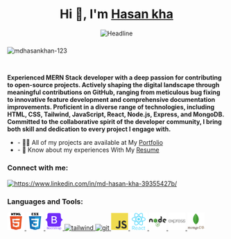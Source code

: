 <h1 align="center">Hi 👋, I'm <a href="https://portfolio-f9c1b.firebaseapp.com/">Hasan kha</a></h1>
 <div align=center>
        <img src="https://readme-typing-svg.herokuapp.com?color=%236FDA44&size=32&center=true&vCenter=true&width=600&height=50&lines=A+MERN+Stack+web+Developer;A+Front+End+web+developer;From+Bangladesh;" alt="Headline" />
    </div>
<h3 align="center"></h3>
<p align="left"> <img
                src="https://komarev.com/ghpvc/?username=mdhasankhan-123&label=Profile%20views&color=0e75b6&style=flat"
                alt="mdhasankhan-123" /> 
</p>

<div align=left>
        <br>
  <p>
    <strong>Experienced MERN Stack developer with a deep passion for contributing to open-source projects. Actively shaping the digital landscape through meaningful contributions on GitHub, ranging from meticulous bug fixing to innovative feature development and comprehensive documentation improvements. Proficient in a diverse range of technologies, including HTML, CSS, Tailwind, JavaScript, React, Node.js, Express, and MongoDB. Committed to the collaborative spirit of the developer community, I bring both skill and dedication to every project I engage with.</strong>
  </p>
        <ul>
            <li>- 👨‍💻 All of my projects are available at My <a href="https://mdhasankha.netlify.app/">Portfolio</a></li>
            <li>- 📄 Know about my experiences With My <a href="https://drive.google.com/file/d/18jZldEhBf0r2dMbEQGK-8L4SNAzVd7ka/view?usp=sharing">Resume</a></li>            
        </ul>
    </div>
<h3 align="left">Connect with me:</h3>
        <p align="left">
            <a href="https://linkedin.com/in/https://www.linkedin.com/in/md-hasan-kha-39355427b/" target="blank"><img
                    align="center"
                    src="https://raw.githubusercontent.com/rahuldkjain/github-profile-readme-generator/master/src/images/icons/Social/linked-in-alt.svg"
                    alt="https://www.linkedin.com/in/md-hasan-kha-39355427b/" height="30" width="40" /></a></p>
<h3 align="left">Languages and Tools:</h3>
        <p align="left"> 
            <a href="https://www.w3.org/html/" target="_blank" rel="noreferrer"> <img
                src="https://raw.githubusercontent.com/devicons/devicon/master/icons/html5/html5-original-wordmark.svg"
                alt="html5" width="40" height="40" /> 
            </a>
            <a href="https://www.w3schools.com/css/" target="_blank"
                rel=    "noreferrer"> <img
                    src="https://raw.githubusercontent.com/devicons/devicon/master/icons/css3/css3-original-wordmark.svg"
                    alt="css3" width="40" height="40" /> 
            </a>
            <a href="https://getbootstrap.com" target="_blank" rel="noreferrer"> <img
                    src="https://raw.githubusercontent.com/devicons/devicon/master/icons/bootstrap/bootstrap-plain-wordmark.svg"
                    alt="bootstrap" width="40" height="40" /> 
            </a>
            <a href="https://tailwindcss.com/" target="_blank"
                rel="noreferrer"> <img src="https://www.vectorlogo.zone/logos/tailwindcss/tailwindcss-icon.svg"
                    alt="tailwind" width="40" height="40" /> 
            </a>
            <a href="https://git-scm.com/" target="_blank"
                rel="noreferrer"> <img src="https://www.vectorlogo.zone/logos/git-scm/git-scm-icon.svg" alt="git" width="40"
                    height="40" />
            </a>
            <a href="https://developer.mozilla.org/en-US/docs/Web/JavaScript" target="_blank" rel="noreferrer"> <img
                src="https://raw.githubusercontent.com/devicons/devicon/master/icons/javascript/javascript-original.svg"
                alt="javascript" width="40" height="40" /> 
            </a><a href="https://reactjs.org/" target="_blank"
                rel="noreferrer"> <img
                    src="https://raw.githubusercontent.com/devicons/devicon/master/icons/react/react-original-wordmark.svg"
                    alt="react" width="40" height="40" /> 
            </a>
            <a href="https://nodejs.org" target="_blank"
                rel="noreferrer"> <img
                    src="https://raw.githubusercontent.com/devicons/devicon/master/icons/nodejs/nodejs-original-wordmark.svg"
                    alt="nodejs" width="40" height="40" /> 
            </a>
            <a href="https://expressjs.com" target="_blank"
                rel="noreferrer"> <img
                    src="https://raw.githubusercontent.com/devicons/devicon/master/icons/express/express-original-wordmark.svg"
                    alt="express" width="40" height="40" /> 
            </a>
            <a href="https://www.mongodb.com/" target="_blank"
                rel="noreferrer"> <img
                    src="https://raw.githubusercontent.com/devicons/devicon/master/icons/mongodb/mongodb-original-wordmark.svg"
                    alt="mongodb" width="40" height="40" /> 
            </a></p>
